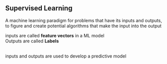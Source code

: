 ## Supervised Learning

A machine learning paradigm for problems that have its inputs and outputs, to figure and create potential algorithms that make the input into the output

inputs are called <b>feature vectors</b> in a ML model <br>
Outputs are called <b>Labels</b><br><br>

inputs and outputs are used to develop a predictive model
